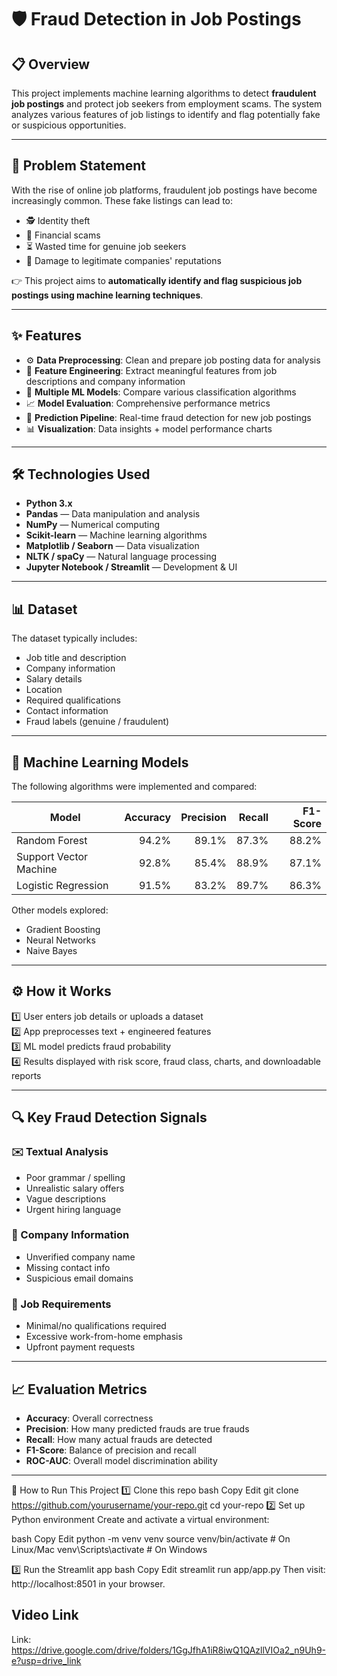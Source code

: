 # 🛡️ Fraud Detection in Job Postings

## 📋 Overview

This project implements machine learning algorithms to detect **fraudulent job postings** and protect job seekers from employment scams. The system analyzes various features of job listings to identify and flag potentially fake or suspicious opportunities.

---

## 🎯 Problem Statement

With the rise of online job platforms, fraudulent job postings have become increasingly common. These fake listings can lead to:

- 🕵️ Identity theft  
- 💸 Financial scams  
- ⏳ Wasted time for genuine job seekers  
- 🏢 Damage to legitimate companies' reputations  

👉 This project aims to **automatically identify and flag suspicious job postings using machine learning techniques**.

---

## ✨ Features

- ⚙️ **Data Preprocessing**: Clean and prepare job posting data for analysis  
- 🧠 **Feature Engineering**: Extract meaningful features from job descriptions and company information  
- 🤖 **Multiple ML Models**: Compare various classification algorithms  
- 📈 **Model Evaluation**: Comprehensive performance metrics  
- 🚀 **Prediction Pipeline**: Real-time fraud detection for new job postings  
- 📊 **Visualization**: Data insights + model performance charts  

---

## 🛠️ Technologies Used

- **Python 3.x**
- **Pandas** — Data manipulation and analysis  
- **NumPy** — Numerical computing  
- **Scikit-learn** — Machine learning algorithms  
- **Matplotlib / Seaborn** — Data visualization  
- **NLTK / spaCy** — Natural language processing  
- **Jupyter Notebook / Streamlit** — Development & UI  

---

## 📊 Dataset

The dataset typically includes:  

- Job title and description  
- Company information  
- Salary details  
- Location  
- Required qualifications  
- Contact information  
- Fraud labels (genuine / fraudulent)

---

## 🧠 Machine Learning Models

The following algorithms were implemented and compared:

| Model                | Accuracy | Precision | Recall | F1-Score |
|-----------------------|---------:|----------:|-------:|---------:|
| Random Forest          | 94.2%    | 89.1%     | 87.3%  | 88.2%    |
| Support Vector Machine | 92.8%    | 85.4%     | 88.9%  | 87.1%    |
| Logistic Regression    | 91.5%    | 83.2%     | 89.7%  | 86.3%    |

Other models explored:
- Gradient Boosting  
- Neural Networks  
- Naive Bayes  

---

## ⚙️ How it Works

1️⃣ User enters job details or uploads a dataset  
2️⃣ App preprocesses text + engineered features  
3️⃣ ML model predicts fraud probability  
4️⃣ Results displayed with risk score, fraud class, charts, and downloadable reports  

---

## 🔍 Key Fraud Detection Signals

### ✉️ Textual Analysis  
- Poor grammar / spelling  
- Unrealistic salary offers  
- Vague descriptions  
- Urgent hiring language  

### 🏢 Company Information  
- Unverified company name  
- Missing contact info  
- Suspicious email domains  

### 📌 Job Requirements  
- Minimal/no qualifications required  
- Excessive work-from-home emphasis  
- Upfront payment requests  

---

## 📈 Evaluation Metrics

- **Accuracy**: Overall correctness  
- **Precision**: How many predicted frauds are true frauds  
- **Recall**: How many actual frauds are detected  
- **F1-Score**: Balance of precision and recall  
- **ROC-AUC**: Overall model discrimination ability  

---

🚀 How to Run This Project
1️⃣ Clone this repo
bash
Copy
Edit
git clone https://github.com/yourusername/your-repo.git
cd your-repo
2️⃣ Set up Python environment
Create and activate a virtual environment:

bash
Copy
Edit
python -m venv venv
source venv/bin/activate    # On Linux/Mac
venv\Scripts\activate       # On Windows

3️⃣ Run the Streamlit app
bash
Copy
Edit
streamlit run app/app.py
Then visit: http://localhost:8501 in your browser.

## Video Link 

Link:  https://drive.google.com/drive/folders/1GgJfhA1iR8iwQ1QAzllVIOa2_n9Uh9-e?usp=drive_link
